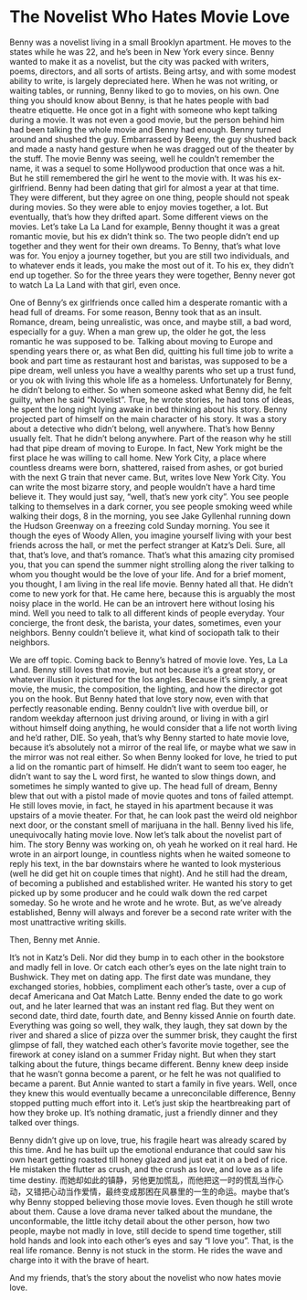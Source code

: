 ﻿# The Novelist Who Hates Movie Love

Benny was a novelist living in a small Brooklyn apartment. He moves to the states while he was 22, and he’s been in New York every since. Benny wanted to make it as a novelist, but the city was packed with writers, poems, directors, and all sorts of artists. Being artsy, and with some modest ability to write, is largely depreciated here.  When he was not writing, or waiting tables, or running, Benny liked to go to movies, on his own. One thing you should know about Benny, is that he hates people with bad theatre etiquette. He once got in a fight with someone who kept talking during a movie. It was not even a good movie, but the person behind him had been talking the whole movie and Benny had enough. Benny turned around and shushed the guy. Embarrassed by Beeny, the guy shushed back and made a nasty hand gesture when he was dragged out of the theater by the stuff. The movie Benny was seeing, well he couldn’t remember the name, it was a sequel to some Hollywood production that once was a hit. But he still remembered the girl he went to the movie with. It was his ex-girlfriend. Benny had been dating that girl for almost a year at that time. They were different, but they agree on one thing, people should not speak during movies. So they were able to enjoy movies together, a lot. But eventually, that’s how they drifted apart. Some different views on the movies. Let’s take La La Land for example, Benny thought it was a great romantic movie, but his ex didn’t think so. The two people didn’t end up together and they went for their own dreams. To Benny, that’s what love was for. You enjoy a journey together, but you are still two individuals, and to whatever ends it leads, you make the most out of it. To his ex, they didn’t end up together. So for the three years they were together, Benny never got to watch La La Land with that girl, even once.

  

One of Benny’s ex girlfriends once called him a desperate romantic with a head full of dreams. For some reason, Benny took that as an insult. Romance, dream, being unrealistic, was once, and maybe still, a bad word, especially for a guy. When a man grew up, the older he got, the less romantic he was supposed to be. Talking about moving to Europe and spending years there or, as what Ben did, quitting his full time job to write a book and part time as restaurant host and baristas, was supposed to be a pipe dream, well unless you have a wealthy parents who set up a trust fund, or you ok with living this whole life as a homeless. Unfortunately for Benny, he didn’t belong to either. So when someone asked what Benny did, he felt guilty, when he said “Novelist”. True, he wrote stories, he had tons of ideas, he spent the long night lying awake in bed thinking about his story. Benny projected part of himself on the main character of his story. It was a story about a detective who didn’t belong, well anywhere. That’s how Benny usually felt. That he didn’t belong anywhere. Part of the reason why he still had that pipe dream of moving to Europe. In fact, New York might be the first place he was willing to call home. New York City, a place where countless dreams were born, shattered, raised from ashes, or got buried with the next G train that never came. But, writes love New York City. You can write the most bizarre story, and people wouldn’t have a hard time believe it. They would just say, “well, that’s new york city”. You see people talking to themselves in a dark corner, you see people smoking weed while walking their dogs, 8 in the morning, you see Jake Gyllenhal running down the Hudson Greenway on a freezing cold Sunday morning. You see it though the eyes of Woody Allen, you imagine yourself living with your best friends across the hall, or met the perfect stranger at Katz’s Deli. Sure, all that, that’s love, and that’s romance. That’s what this amazing city promised you, that you can spend the summer night strolling along the river talking to whom you thought would be the love of your life. And for a brief moment, you thought, I am living in the real life movie. Benny hated all that. He didn’t come to new york for that. He came here, because this is arguably the most noisy place in the world. He can be an introvert here without losing his mind. Well you need to talk to all different kinds of people everyday. Your concierge, the front desk, the barista, your dates, sometimes, even your neighbors. Benny couldn’t believe it, what kind of sociopath talk to their neighbors.

  

We are off topic. Coming back to Benny’s hatred of movie love. Yes, La La Land. Benny still loves that movie, but not because it’s a great story, or whatever illusion it pictured for the los angles. Because it’s simply, a great movie, the music, the composition, the lighting, and how the director got you on the hook. But Benny hated that love story now, even with that perfectly reasonable ending. Benny couldn’t live with overdue bill, or random weekday afternoon just driving around, or living in with a girl without himself doing anything, he would consider that a life not worth living and he’d rather, DIE. So yeah, that’s why Benny started to hate movie love, because it’s absolutely not a mirror of the real life, or maybe what we saw in the mirror was not real either. So when Benny looked for love, he tried to put a lid on the romantic part of himself. He didn’t want to seem too eager, he didn’t want to say the L word first, he wanted to slow things down, and sometimes he simply wanted to give up. The head full of dream, Benny blew that out with a pistol made of movie quotes and tons of failed attempt. He still loves movie, in fact, he stayed in his apartment because it was upstairs of a movie theater. For that, he can look past the weird old neighbor next door, or the constant smell of marijuana in the hall. Benny lived his life, unequivocally hating movie love. Now let’s talk about the novelist part of him. The story Benny was working on, oh yeah he worked on it real hard. He wrote in an airport lounge, in countless nights when he waited someone to reply his text, in the bar downstairs where he wanted to look mysterious (well he did get hit on couple times that night). And he still had the dream, of becoming a published and established writer. He wanted his story to get picked up by some producer and he could walk down the red carpet someday. So he wrote and he wrote and he wrote. But, as we’ve already established, Benny will always and forever be a second rate writer with the most unattractive writing skills.

  

Then, Benny met Annie.

  

It’s not in Katz’s Deli. Nor did they bump in to each other in the bookstore and madly fell in love. Or catch each other’s eyes on the late night train to Bushwick. They met on dating app. The first date was mundane, they exchanged stories, hobbies, compliment each other’s taste, over a cup of decaf Americana and Oat Match Latte. Benny ended the date to go work out, and he later learned that was an instant red flag. But they went on second date, third date, fourth date, and Benny kissed Annie on fourth date. Everything was going so well, they walk, they laugh, they sat down by the river and shared a slice of pizza over the summer brisk, they caught the first glimpse of fall, they watched each other’s favorite movie together, see the firework at coney island on a summer Friday night. But when they start talking about the future, things became different. Benny knew deep inside that he wasn’t gonna become a parent, or he felt he was not qualified to became a parent. But Annie wanted to start a family in five years. Well, once they knew this would eventually became a unreconcilable difference, Benny stopped putting much effort into it. Let’s just skip the heartbreaking part of how they broke up. It’s nothing dramatic, just a friendly dinner and they talked over things.

  

Benny didn’t give up on love, true, his fragile heart was already scared by this time. And he has built up the emotional endurance that could saw his own heart getting roasted till honey glazed and just eat it on a bed of rice. He mistaken the flutter as crush, and the crush as love, and love as a life time destiny. 而她却如此的镇静，另他更加慌乱，而他把这一时的慌乱当作心动，又错把心动当作爱情，最终变成那困在风暴里的一生的命运。maybe that’s why Benny stopped believing those movie loves. Even though he still wrote about them. Cause a love drama never talked about the mundane, the unconformable, the little itchy detail about the other person, how two people, maybe not madly in love, still decide to spend time together, still hold hands and look into each other’s eyes and say “I love you”. That, is the real life romance. Benny is not stuck in the storm. He rides the wave and charge into it with the brave of heart.

  

And my friends, that’s the story about the novelist who now hates movie love.
